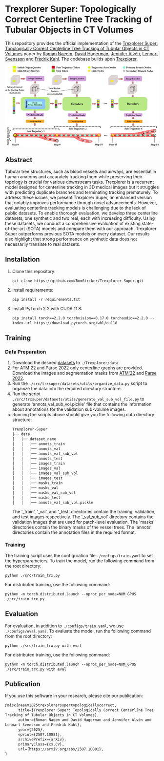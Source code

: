# Trexplorer Super: Topologically Correct Centerline Tree Tracking of Tubular Objects in CT Volumes

This repository provides the official implementation of the [Trexplorer Super: Topologically Correct Centerline Tree Tracking of Tubular Objects in CT Volumes](https://arxiv.org/abs/2507.10881) paper by [Roman Naeem](https://research.chalmers.se/en/person/nroman), [David Hagerman](https://research.chalmers.se/en/person/olzond), [Jennifer Alvén](https://research.chalmers.se/person/alven), [Lennart Svensson](https://research.chalmers.se/person/pale) and [Fredrik Kahl](https://research.chalmers.se/person/kahlf). The codebase builds upon [Trexplorer](https://github.com/RomStriker/Trexplorer).

<div align="center">
    <img src="docs/architecture.jpg" alt="arch" width="1000"/>
</div>

## Abstract

Tubular tree structures, such as blood vessels and airways, are essential in human anatomy and accurately tracking them while preserving their topology is crucial for various downstream tasks. Trexplorer is a recurrent model designed for centerline tracking in 3D medical images but it struggles with predicting duplicate branches and terminating tracking prematurely. To address these issues, we present Trexplorer Super, an enhanced version that notably improves performance through novel advancements. However, evaluating centerline tracking models is challenging due to the lack of public datasets. To enable thorough evaluation, we develop three centerline datasets, one synthetic and two real, each with increasing difficulty. Using these datasets, we conduct a comprehensive evaluation of existing state-of-the-art (SOTA) models and compare them with our approach. Trexplorer Super outperforms previous SOTA models on every dataset. Our results also highlight that strong performance on synthetic data does not necessarily translate to real datasets.

## Installation
1. Clone this repository:
    ```
    git clone https://github.com/RomStriker/Trexplorer-Super.git
    ``` 
2. Install requirements:
    ```
    pip install -r requirements.txt
    ```
3. Install PyTorch 2.2 with CUDA 11.8:
    ```
    pip install torch==2.2.0 torchvision==0.17.0 torchaudio==2.2.0 --index-url https://download.pytorch.org/whl/cu118
    ```

## Training

### Data Preparation
1. Download the desired [datasets](https://zenodo.org/records/15888958) to `./Trexplorer/data`.
2. For ATM'22 and Parse 2022 only centerline graphs are provided. Download the images and segmentation masks from [ATM'22](https://atm22.grand-challenge.org/) and [Parse 2022](https://parse2022.grand-challenge.org/).
3. Run the `./src/trxsuper/datasets/utils/organize_data.py` script to organize the data into the required directory structure.
4. Run the script `./src/trxsuper/datasets/utils/generate_val_sub_vol_file.py` to generate 'annots_val_sub_vol.pickle' file that contains the information about annotations for the validation sub-volume images. 
5. Running the scripts above should give you the following data directory structure:
    ```
    Trexplorer-Super
    ├── data
    │   ├── dataset_name
    │   │   ├── annots_train
    │   │   ├── annots_val
    │   │   ├── annots_val_sub_vol
    │   │   ├── annots_test 
    │   │   ├── images_train
    │   │   ├── images_val
    │   │   ├── images_val_sub_vol
    │   │   ├── images_test
    │   │   ├── masks_train
    │   │   ├── masks_val
    │   │   ├── masks_val_sub_vol
    │   │   ├── masks_test
    │   │   ├── annots_val_sub_vol.pickle
    ```
   The '_train', '_val', and '_test' directories contain the training, validation, and test images respectively. The '_val_sub_vol' directory contains the validation images that are used for patch-level evaluation. The 'masks' directories contain the binary masks of the vessel trees. The 'annots' directories contain the annotation files in the required format.

### Training
The training script uses the configuration file `./configs/train.yaml` to set the hyperparameters. To train the model, run the following command from the root directory:
```
python ./src/train_trx.py
```
For distributed training, use the following command:
```
python -m torch.distributed.launch --nproc_per_node=NUM_GPUS ./src/train_trx.py
```

## Evaluation
For evaluation, in addition to `./configs/train.yaml`, we use  `./configs/eval.yaml`. To evaluate the model, run the following command from the root directory:
```
python ./src/train_trx.py with eval
```
For distributed training, use the following command:
```
python -m torch.distributed.launch --nproc_per_node=NUM_GPUS ./src/train_trx.py with eval
```

## Publication
If you use this software in your research, please cite our publication:

```
@misc{naeem2025trexplorersupertopologicallycorrect,
      title={Trexplorer Super: Topologically Correct Centerline Tree Tracking of Tubular Objects in CT Volumes}, 
      author={Roman Naeem and David Hagerman and Jennifer Alvén and Lennart Svensson and Fredrik Kahl},
      year={2025},
      eprint={2507.10881},
      archivePrefix={arXiv},
      primaryClass={cs.CV},
      url={https://arxiv.org/abs/2507.10881}, 
}
```

